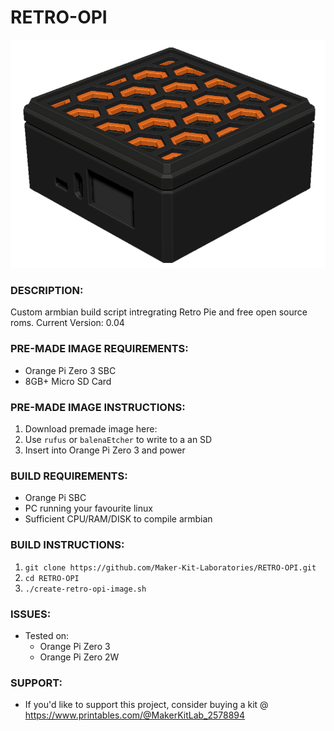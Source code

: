 # RETRO-OPI
![Retro Opi Image](./retro-opi-image.png)


### DESCRIPTION:
Custom armbian build script intregrating Retro Pie and free open source roms.
Current Version: 0.04

### PRE-MADE IMAGE REQUIREMENTS:
- Orange Pi Zero 3 SBC
- 8GB+ Micro SD Card

### PRE-MADE IMAGE INSTRUCTIONS:
1. Download premade image here: ` `
2. Use `rufus` or `balenaEtcher` to write to a an SD
3. Insert into Orange Pi Zero 3 and power

### BUILD REQUIREMENTS:
- Orange Pi SBC
- PC running your favourite linux
- Sufficient CPU/RAM/DISK to compile armbian

### BUILD INSTRUCTIONS:
1.  `git clone https://github.com/Maker-Kit-Laboratories/RETRO-OPI.git`
2.  `cd RETRO-OPI`
3.  `./create-retro-opi-image.sh`

### ISSUES:
- Tested on:
    - Orange Pi Zero 3
    - Orange Pi Zero 2W

### SUPPORT:
- If you'd like to support this project, consider buying a kit @ https://www.printables.com/@MakerKitLab_2578894
